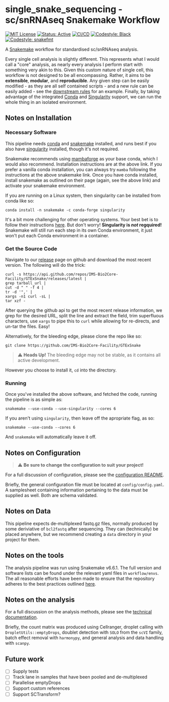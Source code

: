 # single_snake_sequencing - sc/snRNAseq Snakemake Workflow

[![MIT License](https://img.shields.io/badge/License-MIT-blue.svg)](https://opensource.org/licenses/MIT)
[![Status: Active](https://www.repostatus.org/badges/latest/active.svg)](https://www.repostatus.org/#active)
[![CI/CD](https://github.com/IMS-Bio2Core-Facility/single_snake_sequencing/actions/workflows/cicd.yaml/badge.svg)](https://github.com/IMS-Bio2Core-Facility/single_snake_sequencing/actions/workflows/cicd.yaml)
[![Codestyle: Black](https://img.shields.io/badge/code%20style-black-000000.svg)](https://github.com/psf/black)
[![Codestyle: snakefmt](https://img.shields.io/badge/code%20style-snakefmt-000000.svg)](https://github.com/snakemake/snakefmt)

A [Snakemake][sm] workflow for standardised sc/snRNAseq analysis.

Every single cell analysis is slightly different.
This represents what I would call a "core" analysis,
as nearly every analysis I perform start with something very akin to this.
Given this custom nature of single cell,
this workflow is not designed to be all encompassing.
Rather,
it aims to be **extensible**, **modular**, and **reproducible**.
Any given step can be easily modified -
as they are all self contained scripts -
and a new rule can be easily added -
see the [downstream rules](workflow/rules/downstream.smk) for an example.
Finally,
by taking advantage of the integrated [Conda][conda] and [Singularity][sing] support,
we can run the whole thing in an isolated environment.

## Notes on Installation

### Necessary Software

This pipeline needs [conda][conda]
and [snakemake][sm]
installed,
and runs best if you also have [singularity][sing]
installed,
though it's not required.

Snakemake recommends using [mambaforge][mambaforge]
as your base conda,
which I would also recommend.
Installation instructions are at the above link.
If you prefer a vanilla conda installation,
you can always try `mamba` following the instructions at the above snakemake link.
Once you have conda installed,
install snakemake as outlined on their page
(again, see the above link)
and activate your snakemake environment.

If you are running on a Linux system,
then singularity can be installed from conda like so:

```shell
conda install -n snakemake -c conda-forge singularity
```

It's a bit more challenging for other operating systems.
Your best bet is to follow their instructions
[here][sing_install].
But don't worry!
**Singularity is _not_ regquired!**
Snakemake will still run each step in its own Conda environment,
it just won't put each Conda environment in a container.

### Get the Source Code

Navigate to our [release][releases]
page on github and download the most recent version.
The following will do the trick:

```shell
curl -s https://api.github.com/repos/IMS-Bio2Core-Facility/GTExSnake/releases/latest |
grep tarball_url |
cut -d " " -f 4 |
tr -d '",' |
xargs -n1 curl -sL |
tar xzf -
```

After querying the github api to get the most recent release information,
we grep for the desired URL,
split the line and extract the field,
trim superfluous characters,
use `xargs` to pipe this to `curl` while allowing for re-directs,
and un-tar the files.
Easy!

Alternatively,
for the bleeding edge,
please clone the repo like so:

```shell
git clone https://github.com/IMS-Bio2Core-Facility/GTExSnake
```

> :warning: **Heads Up!**
> The bleeding edge may not be stable,
> as it contains all active development.

However you choose to install it,
`cd` into the directory.

### Running

Once you've installed the above software,
and fetched the code,
running the pipeline is as simple as:

```shell
snakemake --use-conda --use-singularity --cores 6
```

If you aren't using `singularity`,
then leave off the apropriate flag, as so:

```shell
snakemake --use-conda --cores 6
```

And `snakemake` will automatically leave it off.

## Notes on Configuration

> :warning:  **Be sure to change the configuration to suit your project!**

For a full discussion of configuration,
please see the [configuration README](config/README.md).

Briefly,
the general configuration file must be located at `config/config.yaml`.
A samplesheet containing information pertaining to the data must be supplied as well.
Both are schema validated.

## Notes on Data

This pipeline expects de-multiplexed fastq.gz files,
normally produced by some deriviative of `bcl2fastq` after sequencing.
They can (technically) be placed anywhere,
but we recommend creating a `data` directory in your project for them.

## Notes on the tools

The analysis pipeline was run using Snakemake v6.6.1.
The full version and software lists can be found under the relevant yaml files in `workflow/envs`.
The all reasonable efforts have been made to ensure that the repository adheres to the best practices
outlined [here](https://snakemake.readthedocs.io/en/stable/snakefiles/deployment.html).

## Notes on the analysis

For a full discussion on the analysis methods,
please see the [technical documentation](workflow/documentation.md).

Briefly,
the count matrix was produced using Cellranger,
droplet calling with `DropletUtils::emptyDrops`,
doublet detection with `SOLO` from the `scVI` family,
batch effect removal with `harmonypy`,
and general analysis and data handling with `scanpy`.

## Future work

- [ ] Supply tests
- [ ] Track lane in samples that have been pooled and de-multiplexed
- [ ] Parallelise emptyDrops
- [ ] Support custom references
- [ ] Support SCTransform?

[sm]: https://snakemake.readthedocs.io/en/stable/index.html "Snakemake"
[conda]: https://docs.conda.io/en/latest/ "Conda"
[sing]: https://sylabs.io/singularity/ "Singularity"
[mambaforge]: https://github.com/conda-forge/miniforge#mambaforge "Mambaforge"
[sing_install]: https://sylabs.io/guides/3.8/admin-guide/installation.html#installation-on-windows-or-mac "Singularity Install"
[releases]: https://github.com/IMS-Bio2Core-Facility/single_snake_sequencing/releases "Releases"
